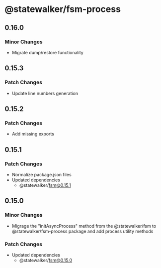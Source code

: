 # @statewalker/fsm-process

## 0.16.0

### Minor Changes

- Migrate dump/restore functionality

## 0.15.3

### Patch Changes

- Update line numbers generation

## 0.15.2

### Patch Changes

- Add missing exports

## 0.15.1

### Patch Changes

- Normalize package.json files
- Updated dependencies
  - @statewalker/fsm@0.15.1

## 0.15.0

### Minor Changes

- Migrage the "initAsyncProcess" method from the @statewalker/fsm to @statewalker/fsm-process package and add process utility methods

### Patch Changes

- Updated dependencies
  - @statewalker/fsm@0.15.0
